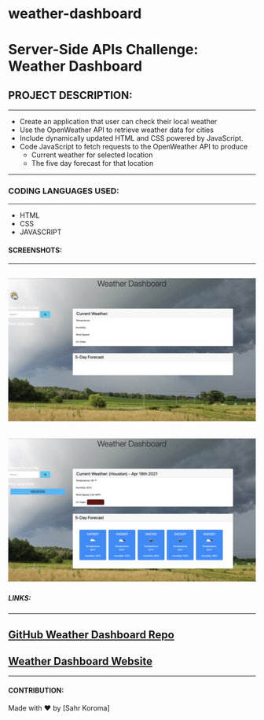 # weather-dashboard
# Server-Side APIs Challenge: Weather Dashboard

## PROJECT DESCRIPTION:

---

- Create an application that user can check their local weather
- Use the OpenWeather API to retrieve weather data for cities
- Include dynamically updated HTML and CSS powered by JavaScript.
- Code JavaScript to fetch requests to the OpenWeather API to produce
  - Current weather for selected location
  - The five day forecast for that location

---

### CODING LANGUAGES USED:

---

- HTML
- CSS
- JAVASCRIPT

#### SCREENSHOTS:

---

## ![Weather Dashboard](./assets/images/WeatherDash1.png)

## ![Weather Dashboard](./assets/images/WeatherDash2.png)

##### LINKS:

---

## [GitHub Weather Dashboard Repo](https://eskodad.github.io/weather-dashboard/)

## [Weather Dashboard Website]()

---

#### CONTRIBUTION:

Made with ❤️ by [Sahr Koroma]
